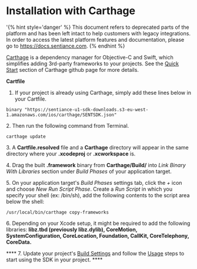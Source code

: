 # Installation with Carthage

'{% hint style='danger' %} This document refers to deprecated parts of the platform and has been left intact to help customers with legacy integrations. In order to access the latest platform features and documentation, please go to https://docs.sentiance.com. {% endhint %}

[Carthage](https://github.com/Carthage/Carthage) is a dependency manager for Objective-C and Swift, which simplifies adding 3rd-party frameworks to your projects. See the [Quick Start](https://github.com/Carthage/Carthage#quick-start) section of Carthage github page for more details.

**Cartfile**

1. If your project is already using Carthage, simply add these lines below in your Cartfile.

```
binary "https://sentiance-u1-sdk-downloads.s3-eu-west-1.amazonaws.com/ios/carthage/SENTSDK.json"
```

&#x20;  2\. Then run the following command from Terminal.

```
carthage update
```

&#x20;  3\. A **Cartfile.resolved** file and a **Carthage** directory will appear in the same directory where your **.xcodeproj** or **.xcworkspace** is.

&#x20;  4\. Drag the built **.framework** binary from **Carthage/Build/** into _Link Binary With Libraries_ section under _Build Phases_ of your application target.

&#x20;  5\. On your application target's _Build Phases_ settings tab, click the _+_ icon and choose _New Run Script Phase_. Create a _Run Script_ in which you specify your shell (ex: /bin/sh), add the following contents to the script area below the shell:

```
/usr/local/bin/carthage copy-frameworks
```

&#x20;  6\. Depending on your Xcode setup, it might be required to add the following libraries: **libz.tbd (previously libz.dylib), CoreMotion, SystemConfiguration, CoreLocation, Foundation, CallKit, CoreTelephony, CoreData.**

&#x20;  ****   7. Update your project's [Build Settings](https://docs.sentiance.com/sdk/getting-started/ios-sdk/1.-installation/manual-installation#build-settings) and follow the [Usage](https://docs.sentiance.com/sdk/getting-started/ios-sdk/configuration) steps to start using the SDK in your project. ****&#x20;

